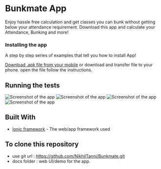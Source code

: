 # Bunkmate App

Enjoy hassle free calculation and get classes you can bunk without getting below your attendance requirement. Download this app and calculate your Attendance, Bunking and more!


### Installing the app

A step by step series of examples that tell you how to install App!

[Download .apk file from your mobile](https://nikhiltanni.github.io/Bunkmate/app.apk)
or download and transfer file to your phone.
open the file
follow the instructions.




## Running the tests

![Screenshot of the app](https://nikhiltanni.github.io/Bunkmate/images/1.png "Screenshot 1")
![Screenshot of the app](https://nikhiltanni.github.io/Bunkmate/images/2.png "Screenshot 2")
![Screenshot of the app](https://nikhiltanni.github.io/Bunkmate/images/3.png "Screenshot 3")
![Screenshot of the app](https://nikhiltanni.github.io/Bunkmate/images/4.png "Screenshot 4")



## Built With

* [Ionic framework](https://ionicframework.com/) - The web/app framework used

## To clone this repository

* use git url : https://github.com/NikhilTanni/Bunkmate.git
* docs folder : web UI/demo for the app.
